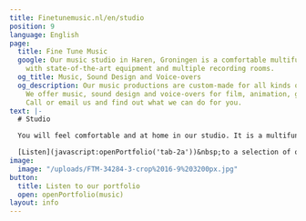 ```yaml
---
title: Finetunemusic.nl/en/studio
position: 9
language: English
page:
  title: Fine Tune Music
  google: Our music studio in Haren, Groningen is a comfortable multifunctional workspace
    with state-of-the-art equipment and multiple recording rooms.
  og_title: Music, Sound Design and Voice-overs
  og_description: Our music productions are custom-made for all kinds of projects.
    We offer music, sound design and voice-overs for film, animation, games and commercials.
    Call or email us and find out what we can do for you.
text: |-
  # Studio

  You will feel comfortable and at home in our studio. It is a multifunctional workspace with state-of-the-art equipment and multiple recording rooms. We offer entire band recordings, but we provide for smaller recording sessions as well. It will be our pleasure to take care of the mixing of your music and to offer advice concerning music production as such. We can help you work out your compositions and find the right sound for your songs. Whether it’s cinematic arrangements, soulful RnB-productions or experimental beats, versatility is one of our qualities.

  [Listen](javascript:openPortfolio('tab-2a'))&nbsp;to a selection of our music.
image:
  image: "/uploads/FTM-34284-3-crop%2016-9%203200px.jpg"
button:
  title: Listen to our portfolio
  open: openPortfolio(music)
layout: info
---
```


